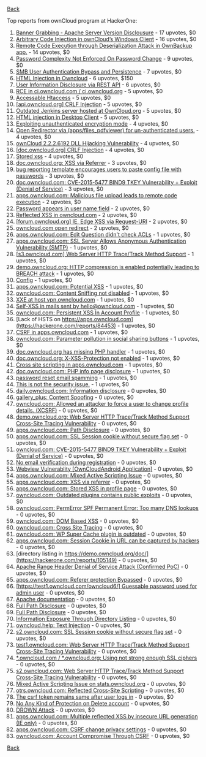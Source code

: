 [Back](../README.md)

Top reports from ownCloud program at HackerOne:

1. [Banner Grabbing - Apache Server Version Disclousure](https://hackerone.com/reports/269467) - 17 upvotes, $0
2. [Arbitrary Code Injection in ownCloud’s Windows Client](https://hackerone.com/reports/155657) - 16 upvotes, $0
3. [Remote Code Execution through Deserialization Attack in OwnBackup app.](https://hackerone.com/reports/562335) - 14 upvotes, $0
4. [Password Complexity Not Enforced On Password Change](https://hackerone.com/reports/276123) - 9 upvotes, $0
5. [SMB User Authentication Bypass and Persistence](https://hackerone.com/reports/148151) - 7 upvotes, $0
6. [HTML Injection in Owncloud](https://hackerone.com/reports/215410) - 6 upvotes, $150
7. [User Information Disclosure via REST API](https://hackerone.com/reports/197786) - 6 upvotes, $0
8. [RCE in ci.owncloud.com / ci.owncloud.org](https://hackerone.com/reports/98559) - 5 upvotes, $0
9. [Accessable Htaccess](https://hackerone.com/reports/171272) - 5 upvotes, $0
10. [[api.owncloud.org] CRLF Injection](https://hackerone.com/reports/154306) - 5 upvotes, $0
11. [Outdated Jenkins server hosted at OwnCloud.org](https://hackerone.com/reports/208566) - 5 upvotes, $0
12. [HTML injection in Desktop Client](https://hackerone.com/reports/206877) - 5 upvotes, $0
13. [Exploiting unauthenticated encryption mode](https://hackerone.com/reports/108082) - 4 upvotes, $0
14. [Open Redirector via (apps/files_pdfviewer) for un-authenticated users.](https://hackerone.com/reports/131082) - 4 upvotes, $0
15. [ownCloud 2.2.2.6192 DLL Hijacking Vulnerability](https://hackerone.com/reports/151475) - 4 upvotes, $0
16. [[doc.owncloud.org] CRLF Injection](https://hackerone.com/reports/154275) - 4 upvotes, $0
17. [Stored xss](https://hackerone.com/reports/187380) - 4 upvotes, $0
18. [doc.owncloud.org: XSS via Referrer](https://hackerone.com/reports/130951) - 3 upvotes, $0
19. [bug reporting template encourages users to paste config file with passwords](https://hackerone.com/reports/196969) - 3 upvotes, $0
20. [doc.owncloud.com: CVE-2015-5477 BIND9 TKEY Vulnerability + Exploit (Denial of Service)](https://hackerone.com/reports/217381) - 3 upvotes, $0
21. [apps.owncloud.com: Malicious file upload leads to remote code execution](https://hackerone.com/reports/84374) - 2 upvotes, $0
22. [Password appears in user name field](https://hackerone.com/reports/85559) - 2 upvotes, $0
23. [Reflected XSS in owncloud.com](https://hackerone.com/reports/127259) - 2 upvotes, $0
24. [[forum.owncloud.org] IE, Edge XSS via Request-URI](https://hackerone.com/reports/154319) - 2 upvotes, $0
25. [owncloud.com open redirect](https://hackerone.com/reports/258632) - 2 upvotes, $0
26. [apps.owncloud.com: Edit Question didn't check ACLs](https://hackerone.com/reports/85532) - 1 upvotes, $0
27. [apps.owncloud.com: SSL Server Allows Anonymous Authentication Vulnerability (SMTP)](https://hackerone.com/reports/83803) - 1 upvotes, $0
28. [[s3.owncloud.com] Web Server HTTP Trace/Track Method Support](https://hackerone.com/reports/90601) - 1 upvotes, $0
29. [demo.owncloud.org: HTTP compression is enabled potentially leading to BREACH attack](https://hackerone.com/reports/84105) - 1 upvotes, $0
30. [Config](https://hackerone.com/reports/84797) - 1 upvotes, $0
31. [apps.owncloud.com: Potential XSS](https://hackerone.com/reports/85577) - 1 upvotes, $0
32. [owncloud.com: Content Sniffing not disabled](https://hackerone.com/reports/83251) - 1 upvotes, $0
33. [XXE at host vpn.owncloud.com](https://hackerone.com/reports/105980) - 1 upvotes, $0
34. [Self-XSS in mails sent by hello@owncloud.com](https://hackerone.com/reports/92111) - 1 upvotes, $0
35. [owncloud.com: Persistent XSS In Account Profile](https://hackerone.com/reports/116254) - 1 upvotes, $0
36. [Lack of HSTS on https://apps.owncloud.com](https://hackerone.com/reports/84453) - 1 upvotes, $0
37. [CSRF in apps.owncloud.com](https://hackerone.com/reports/84395) - 1 upvotes, $0
38. [owncloud.com: Parameter pollution in social sharing buttons](https://hackerone.com/reports/106024) - 1 upvotes, $0
39. [doc.owncloud.org has missing PHP handler](https://hackerone.com/reports/121382) - 1 upvotes, $0
40. [doc.owncloud.org: X-XSS-Protection not enabled](https://hackerone.com/reports/128493) - 1 upvotes, $0
41. [Cross site scripting in apps.owncloud.com](https://hackerone.com/reports/129551) - 1 upvotes, $0
42. [doc.owncloud.com: PHP info page disclosure](https://hackerone.com/reports/134216) - 1 upvotes, $0
43. [password reset email spamming](https://hackerone.com/reports/224095) - 1 upvotes, $0
44. [This is not the security issue.](https://hackerone.com/reports/257106) - 1 upvotes, $0
45. [daily.owncloud.com: Information disclosure](https://hackerone.com/reports/84085) - 0 upvotes, $0
46. [gallery_plus: Content Spoofing](https://hackerone.com/reports/87752) - 0 upvotes, $0
47. [owncloud.com: Allowed an attacker to force a user to change profile details. (XCSRF)](https://hackerone.com/reports/83239) - 0 upvotes, $0
48. [demo.owncloud.org: Web Server HTTP Trace/Track Method Support Cross-Site Tracing Vulnerability](https://hackerone.com/reports/83837) - 0 upvotes, $0
49. [apps.owncloud.com: Path Disclosure](https://hackerone.com/reports/83801) - 0 upvotes, $0
50. [apps.owncloud.com: SSL Session cookie without secure flag set](https://hackerone.com/reports/83710) - 0 upvotes, $0
51. [owncloud.com: CVE-2015-5477 BIND9 TKEY Vulnerability + Exploit (Denial of Service)](https://hackerone.com/reports/89097) - 0 upvotes, $0
52. [No email verification during registration](https://hackerone.com/reports/90643) - 0 upvotes, $0
53. [Webview Vulnerablity [OwnCloudAndroid Application]](https://hackerone.com/reports/87835) - 0 upvotes, $0
54. [apps.owncloud.com: Mixed Active Scripting Issue](https://hackerone.com/reports/85541) - 0 upvotes, $0
55. [apps.owncloud.com: XSS via referrer](https://hackerone.com/reports/83374) - 0 upvotes, $0
56. [apps.owncloud.com: Stored XSS in profile page](https://hackerone.com/reports/84371) - 0 upvotes, $0
57. [owncloud.com: Outdated plugins contains public exploits](https://hackerone.com/reports/84581) - 0 upvotes, $0
58. [owncloud.com: PermError SPF Permanent Error: Too many DNS lookups](https://hackerone.com/reports/83578) - 0 upvotes, $0
59. [owncloud.com: DOM Based XSS](https://hackerone.com/reports/83178) - 0 upvotes, $0
60. [owncloud.com: Cross Site Tracing](https://hackerone.com/reports/83373) - 0 upvotes, $0
61. [owncloud.com: WP Super Cache plugin is outdated](https://hackerone.com/reports/90980) - 0 upvotes, $0
62. [apps.owncloud.com: Session Cookie in URL can be captured by hackers](https://hackerone.com/reports/83667) - 0 upvotes, $0
63. [directory listing in https://demo.owncloud.org/doc/](https://hackerone.com/reports/105149) - 0 upvotes, $0
64. [Apache Range Header Denial of Service Attack (Confirmed PoC)](https://hackerone.com/reports/88904) - 0 upvotes, $0
65. [apps.owncloud.com: Referer protection Bypassed](https://hackerone.com/reports/92644) - 0 upvotes, $0
66. [[https://test1.owncloud.com/owncloud6/] Guessable password used for admin user](https://hackerone.com/reports/107849) - 0 upvotes, $0
67. [Apache documentation](https://hackerone.com/reports/90321) - 0 upvotes, $0
68. [Full Path Disclosure](https://hackerone.com/reports/87505) - 0 upvotes, $0
69. [Full Path Disclosure](https://hackerone.com/reports/85201) - 0 upvotes, $0
70. [Information Exposure Through Directory Listing](https://hackerone.com/reports/110655) - 0 upvotes, $0
71. [owncloud.help: Text Injection](https://hackerone.com/reports/112304) - 0 upvotes, $0
72. [s2.owncloud.com: SSL Session cookie without secure flag set](https://hackerone.com/reports/83856) - 0 upvotes, $0
73. [test1.owncloud.com: Web Server HTTP Trace/Track Method Support Cross-Site Tracing Vulnerability](https://hackerone.com/reports/83971) - 0 upvotes, $0
74. [*.owncloud.com / *.owncloud.org: Using not strong enough SSL ciphers](https://hackerone.com/reports/84078) - 0 upvotes, $0
75. [s2.owncloud.com: Web Server HTTP Trace/Track Method Support Cross-Site Tracing Vulnerability](https://hackerone.com/reports/83855) - 0 upvotes, $0
76. [Mixed Active Scripting Issue on stats.owncloud.org](https://hackerone.com/reports/108692) - 0 upvotes, $0
77. [otrs.owncloud.com: Reflected Cross-Site Scripting](https://hackerone.com/reports/108288) - 0 upvotes, $0
78. [The csrf token remains same after user logs in](https://hackerone.com/reports/111262) - 0 upvotes, $0
79. [No Any Kind of Protection on Delete account](https://hackerone.com/reports/113211) - 0 upvotes, $0
80. [DROWN Attack](https://hackerone.com/reports/119808) - 0 upvotes, $0
81. [apps.owncloud.com: Multiple reflected XSS by insecure URL generation (IE only)](https://hackerone.com/reports/83381) - 0 upvotes, $0
82. [apps.owncloud.com: CSRF change privacy settings](https://hackerone.com/reports/85565) - 0 upvotes, $0
83. [owncloud.com: Account Compromise Through CSRF](https://hackerone.com/reports/84372) - 0 upvotes, $0


[Back](../README.md)